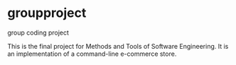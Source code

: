 # groupproject
group coding project

This is the final project for Methods and Tools of Software Engineering. It is an implementation of a command-line e-commerce store.
